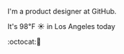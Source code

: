 I'm a product designer at GitHub.

It's 98&#8457; &#9728; in Los Angeles today

:octocat::tangerine: